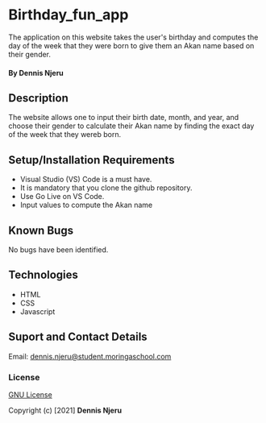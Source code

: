 # Birthday_fun_app
The application on this website takes the user's birthday and computes the day of the week that they were born to give them an Akan name based on their gender.

#### By Dennis Njeru

## Description
The website allows one to input their birth date, month, and year, and choose their gender to calculate their Akan name by finding the exact day of the week that they wereb born.

## Setup/Installation Requirements
* Visual Studio (VS) Code is a must have.
* It is mandatory that you clone the github repository.
* Use Go Live on VS Code.
* Input values to compute the Akan name

## Known Bugs
No bugs have been identified.

## Technologies
* HTML
* CSS
* Javascript

## Suport and Contact Details
Email: dennis.njeru@student.moringaschool.com

### License
[GNU License](./LICENSE)

Copyright (c) [2021] **Dennis Njeru**
